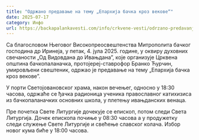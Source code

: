 ```yaml
---
title: "Одржано предавање на тему „Епархија бачка кроз вековеˮ"
date: 2025-07-17
category: Инфо
url: https://backapalankavesti.com/info/crkvene-vesti/odrzano-predavanje-na-temu-eparhija-backa-kroz-vekove/
---
```


Са благословом Његовог Високопреосвештенства Митрополита бачког господина др Иринеја, у петак, 4. јула 2025. године, у оквиру духовних свечаности „Од Видовдана до Ивањданаˮ, које организује Црквена општинa бачкопаланачка, протојереј-ставрофор Бранко Ћурчин, умировљени свештеник, одржао је предавање на тему „Епархија бачка кроз вековеˮ.

У порти Светојовановског храма, након вечењег, односно у 18:30 часова, одржаће се ђачка радионица ученика православног катихизиса из бачкопаланачких основних школа, у плетењу ивањданских венаца.

Пре почетка Свете Литургије дочекује се епископ, потом следи Света Литургија. Дочек епископа почиње у 08:30 часова а у продужетку следи служење Свете Литургије и свећење славског колача. Избор новог кума биће у 18:00 часова.

